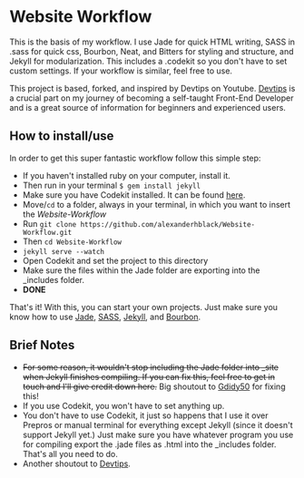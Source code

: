 # Website Workflow

This is the basis of my workflow. I use Jade for quick HTML writing, SASS in .sass for quick css, Bourbon, Neat, and Bitters for styling and structure, and Jekyll for modularization. This includes a .codekit so you don't have to set custom settings. If your workflow is similar, feel free to use.

This project is based, forked, and inspired by Devtips on Youtube. [Devtips](https://www.youtube.com/user/DevTipsForDesigners) is a crucial part on my journey of becoming a self-taught Front-End Developer and is a great source of information for beginners and experienced users. 

## How to install/use

In order to get this super fantastic workflow follow this simple step: 

* If you haven't installed ruby on your computer, install it. 
* Then run in your terminal `$ gem install jekyll`
* Make sure you have Codekit installed. It can be found [here](https://incident57.com/codekit/).
* Move/`cd` to a folder, always in your terminal, in which you want to insert the *Website-Workflow*
* Run `git clone https://github.com/alexanderhblack/Website-Workflow.git`
* Then `cd Website-Workflow`
* `jekyll serve --watch`
* Open Codekit and set the project to this directory
* Make sure the files within the Jade folder are exporting into the _includes folder.
* **DONE**

That's it! With this, you can start your own projects. Just make sure you know how to use [Jade](http://jade-lang.com), [SASS](http://sass-lang.com), [Jekyll](http://jekyllrb.com), and [Bourbon](http://bourbon.io).

## Brief Notes

* <del>For some reason, it wouldn't stop including the Jade folder into _site when Jekyll finishes compiling. If you can fix this, feel free to get in touch and I'll give credit down here.</del> Big shoutout to [Gdidy50](https://github.com/gdidy50) for fixing this! 
* If you use Codekit, you won't have to set anything up. 
* You don't have to use Codekit, it just so happens that I use it over Prepros or manual terminal for everything except Jekyll (since it doesn't support Jekyll yet.) Just make sure you have whatever program you use for compiling export the .jade files as .html into the _includes folder. That's all you need to do. 
* Another shoutout to [Devtips](https://www.youtube.com/user/DevTipsForDesigners). 